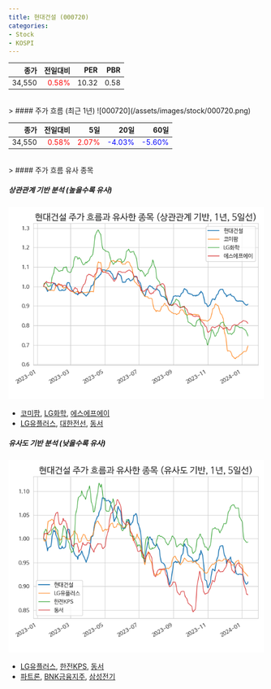 ```yaml
---
title: 현대건설 (000720)
categories:
- Stock
- KOSPI
---
```


|종가|전일대비|PER|PBR|
|---:|-------:|--:|---:|
|34,550|<span style="color: red">0.58%</span>|10.32|0.58|

<!-- more -->
<br>
> #### 주가 흐름 (최근 1년)
![000720](/assets/images/stock/000720.png)

|종가|전일대비|5일|20일|60일|
|---:|-------:|--:|---:|---:|
|34,550|<span style="color: red">0.58%</span>|<span style="color: red">2.07%</span>|<span style="color: blue">-4.03%</span>|<span style="color: blue">-5.60%</span>|

<br>
> #### 주가 흐름 유사 종목

##### 상관관계 기반 분석 (높을수록 유사)
![000720](/assets/images/stock/000720_corr.png)
- [코미팜](/041960/), [LG화학](/051910/), [에스에프에이](/056190/)
- [LG유플러스](/032640/), [대한전선](/001440/), [동서](/026960/)

##### 유사도 기반 분석 (낮을수록 유사)	
![000720](/assets/images/stock/000720_sim.png)
- [LG유플러스](/032640/), [한전KPS](/051600/), [동서](/026960/)
- [파트론](/091700/), [BNK금융지주](/138930/), [삼성전기](/009150/)